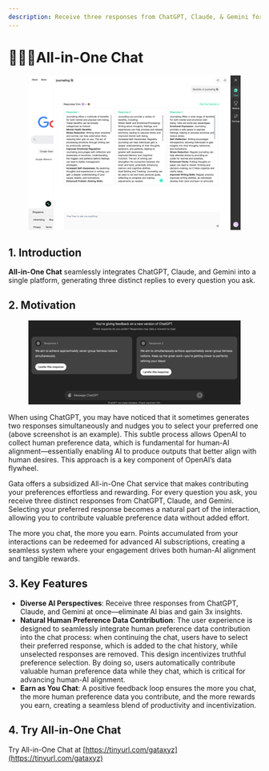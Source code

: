 ```yaml
---
description: Receive three responses from ChatGPT, Claude, & Gemini for every question
---
```


# 👩🏻‍💻All-in-One Chat

<figure><img src="../.gitbook/assets/截屏2025-01-20 下午4.04.37.png" alt=""><figcaption></figcaption></figure>

## 1. Introduction

**All-in-One Chat** seamlessly integrates ChatGPT, Claude, and Gemini into a single platform, generating three distinct replies to every question you ask.

## 2. Motivation

<figure><img src="../.gitbook/assets/截屏2025-01-22 下午12.50.14.png" alt=""><figcaption></figcaption></figure>

When using ChatGPT, you may have noticed that it sometimes generates two responses simultaneously and nudges you to select your preferred one (above screenshot is an example). This subtle process allows OpenAI to collect human preference data, which is fundamental for human-AI alignment—essentially enabling AI to produce outputs that better align with human desires. This approach is a key component of OpenAI’s data flywheel.

Gata offers a subsidized All-in-One Chat service that makes contributing your preferences effortless and rewarding. For every question you ask, you receive three distinct responses from ChatGPT, Claude, and Gemini. Selecting your preferred response becomes a natural part of the interaction, allowing you to contribute valuable preference data without added effort.

The more you chat, the more you earn. Points accumulated from your interactions can be redeemed for advanced AI subscriptions, creating a seamless system where your engagement drives both human-AI alignment and tangible rewards.

## 3. Key Features

* **Diverse AI Perspectives**: Receive three responses from ChatGPT, Claude, and Gemini at once—eliminate AI bias and gain 3x insights.
* **Natural Human Preference Data Contribution**: The user experience is designed to seamlessly integrate human preference data contribution into the chat process: when continuing the chat, users have to select their preferred response, which is added to the chat history, while unselected responses are removed. This design incentivizes truthful preference selection. By doing so, users automatically contribute valuable human preference data while they chat, which is critical for advancing human-AI alignment.
* **Earn as You Chat**: A positive feedback loop ensures the more you chat, the more human preference data you contribute, and the more rewards you earn, creating a seamless blend of productivity and incentivization.

## 4. Try All-in-One Chat

Try All-in-One Chat at [https://tinyurl.com/gataxyz](https://tinyurl.com/gataxyz)
